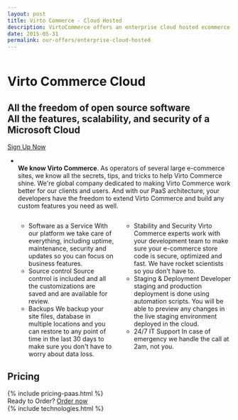```yaml
---
layout: post
title: Virto Commerce - Cloud Hosted
description: VirtoCommerce offers an enterprise cloud hosted ecommerce platform designed to expand sales with simple and exciting ecommerce solutions.
date: 2015-05-31
permalink: our-offers/enterprise-cloud-hosted
---
```

<div class="slider">
	<img alt="" src="/Content/images/bg-enterprise.jpg" class="slider-bg">
	<div class="responsive">
		<div class="slider-info">
			<h1 class="slider-title">Virto Commerce Cloud</h1>
			<h2 class="slider-descr">
				All the freedom of open source software <br /> 
				All the  features, scalability, and security of a Microsoft Cloud
			</h2>
			<a class="button fill" href="/contact-us">Sign Up Now</a>
		</div>
	</div>
</div>
<article role="main" class="main">
	<!-- Proposal -->
	<div class="roadmap __responsive">
		<ul class="list">
			<li class="list-item">
				<p class="roadmap-descr">
				<br/><b>We know Virto Commerce</b>. As operators of several large
				e-commerce sites, we know all the secrets, tips, and tricks to help Virto Commerce shine. We're global company dedicated to making 
				Virto Commerce work better for our clients and users.  
				And with our PaaS architecture, your developers have the freedom to extend Virto Commerce and build any custom features you need as well. 
				</p>
				<div class="columns">
					<div class="column">
						<div class="block">
							<ul class="list">
								<li>
									<span class="title">Software as a Service</span>
									<span class="descr">With our platform we take care of everything, including uptime, maintenance, security and updates so you
				can focus on business features.</span>
								</li>
								<li>
									<span class="title">Source control</span>
									<span class="descr">Source contrrol is included and all the customizations are saved and are available for review.</span>
								</li>
								<li>
									<span class="title">
										Backups
									</span>
									<span class="descr">We backup your site files, database in multiple locations and you can restore to any point of time
					in the last 30 days to make sure you don't have to worry about data loss.</span>
								</li>
							</ul>
						</div>
					</div>
					<div class="column">
						<div class="block">
							<ul class="list">
								<li>
									<span class="title">
										Stability and Security
									</span>
									<span class="descr">Virto Commerce experts work with your development team to make sure your e-commerce store code is secure,
				optimized and fast. We have rocket scientists so you don't have to.
								</li>
								<li>
									<span class="title">Staging & Deployment</span>
									<span class="descr">Developer staging and production deployment is done using automation scripts. You will be able to preview
									any changes in the live staging environment deployed in the cloud.</span>
								</li>
								<li>
									<span class="title">
										24/7 IT Support
									</span>
									<span class="descr">In case of emergency we handle the call at 2am, not you.</span>
								</li>
							</ul>
						</div>
					</div>
				</div>
			</li>
		</ul>
	</div>
    <div class="responsive">
        <h2 class="head-title">Pricing</h2>
        {% include pricing-paas.html %}
    </div>
	<div class="try-it">
		<span class="try-it-text">Ready to Order?</span> <a class="button fill" href="/contact-us">Order now</a>
	</div>
	{% include technologies.html %}
</article>
